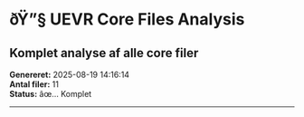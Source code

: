 ﻿# ðŸ”§ UEVR Core Files Analysis
## Komplet analyse af alle core filer

**Genereret:** 2025-08-19 14:16:14  
**Antal filer:** 11  
**Status:** âœ… Komplet

---

